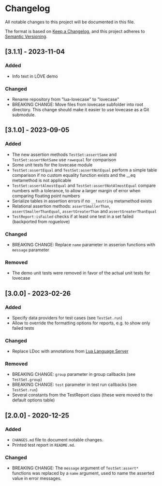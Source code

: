 # Changelog
All notable changes to this project will be documented in this file.

The format is based on [Keep a Changelog](https://keepachangelog.com/en/1.0.0/), and this project adheres to [Semantic Versioning](https://semver.org/spec/v2.0.0.html).

## [3.1.1] - 2023-11-04

### Added

- Info text in LÖVE demo

### Changed

- Rename repository from "lua-lovecase" to "lovecase"
- BREAKING CHANGE: Move files from lovecase subfolder into root directory. This change should make it easier to use lovecase as a Git submodule.

## [3.1.0] - 2023-09-05

### Added

- The new assertion methods `TestSet:assertSame` and `TestSet:assertNotSame` use `rawequal` for comparison
- Some unit tests for the lovecase module
- `TestSet:assertEqual` and `TestSet:assertNotEqual` perform a simple table comparison if no custom equality function exists and the __eq metamethod is not applicable
- `TestSet:assertAlmostEqual` and `TestSet:assertNotAlmostEqual` compare numbers with a tolerance, to allow a larger margin of error when comparing floating point numbers
- Serialize tables in assertion errors if no `__tostring` metamethod exists
- Relational assertion methods: `assertSmallerThan`, `assertSmallerThanEqual`, `assertGreaterThan` and `assertGreaterThanEqual`
- `TestReport:isFailed` checks if at least one test in a set failed (backported from roguelove)

### Changed

- BREAKING CHANGE: Replace `name` parameter in asserion functions with `message` parameter

### Removed

- The demo unit tests were removed in favor of the actual unit tests for lovecase

## [3.0.0] - 2023-02-26

### Added

- Specify data providers for test cases (see `TestSet.run`)
- Allow to override the formatting options for reports, e.g. to show only failed tests

### Changed

- Replace LDoc with annotations from [Lua Language Server](https://github.com/LuaLS/lua-language-server)

### Removed

- BREAKING CHANGE: `group` parameter in group callbacks (see `TestSet.group`)
- BREAKING CHANGE: `test` parameter in test run callbacks (see `TestSet.run`)
- Several constants from the TestReport class (these were moved to the default options table)

## [2.0.0] - 2020-12-25

### Added

- `CHANGES.md` file to document notable changes.
- Printed test report in `README.md`.

### Changed

- BREAKING CHANGE: The `message` argument of `TestSet:assert*` functions was replaced by a `name` argument, used to name the asserted value in error messages.